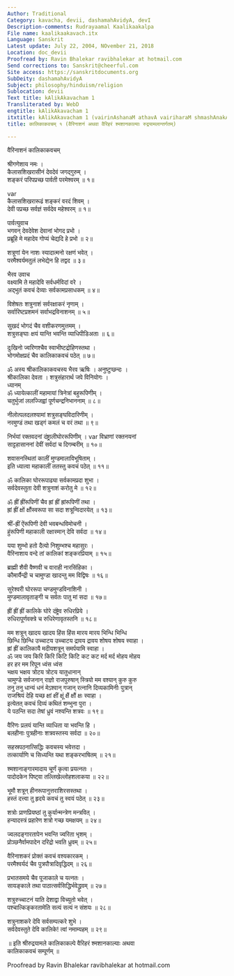```yaml
---
Author: Traditional
Category: kavacha, devii, dashamahAvidyA, devI
Description-comments: Rudrayaamal Kaalikaakalpa
File name: kaalikaakavach.itx
Language: Sanskrit
Latest update: July 22, 2004, NOvember 21, 2018
Location: doc_devii
Proofread by: Ravin Bhalekar ravibhalekar at hotmail.com
Send corrections to: Sanskrit@cheerful.com
Site access: https://sanskritdocuments.org
SubDeity: dashamahAvidyA
Subject: philosophy/hinduism/religion
Sublocation: devii
Text title: kAlikAkavacham 1
Transliterated by: WebD
engtitle: kAlikAkavacham 1
itxtitle: kAlikAkavacham 1 (vairinAshanaM athavA vairiharaM shmashAnakAlyAH rudrayAmalAntargatam)
title: कालिकाकवचम् १ (वैरिनाशनं अथवा वैरिहरं श्मशानकाल्याः रुद्रयामलान्तर्गतम्)

---
```

  
 वैरिनाशनं कालिकाकवचम्   
  
श्रीगणेशाय नमः ।  
कैलासशिखरासीनं देवदेवं जगद्गुरुम् ।  
शङ्करं परिपप्रच्छ पार्वती परमेश्वरम् ॥ १॥  
  
 var   
कैलासशिखरारूढं शङ्करं वरदं शिवम् ।  
देवी पप्रच्छ सर्वज्ञं सर्वदेव महेश्वरम् ॥ १॥  
  
पार्वत्युवाच  
भगवन् देवदेवेश देवानां भोगद प्रभो ।  
प्रब्रूहि मे महादेव गोप्यं चेद्यदि हे प्रभो ॥ २॥  
  
शत्रूणां येन नाशः स्यादात्मनो रक्षणं भवेत् ।  
परमैश्वर्यमतुलं लभेद्येन हि तद्वद ॥ ३॥  
  
भैरव उवाच  
वक्ष्यामि ते महादेवि सर्वधर्मविदां वरे ।  
अद्भुतं कवचं देव्याः सर्वकामप्रसाधकम् ॥ ४॥  
  
विशेषतः शत्रुनाशं सर्वरक्षाकरं नृणाम् ।  
सर्वारिष्टप्रशमनं सर्वाभद्रविनाशनम् ॥ ५॥  
  
सुखदं भोगदं चैव वशीकरणमुत्तमम् ।  
शत्रुसङ्घाः क्षयं यान्ति भवन्ति व्याधिपीडिअताः ॥ ६॥  
  
दुःखिनो ज्वरिणश्चैव स्वाभीष्टद्रोहिणस्तथा ।  
भोगमोक्षप्रदं चैव कालिकाकवचं पठेत् ॥ ७॥  
  
ॐ अस्य श्रीकालिकाकवचस्य भैरव ऋषिः । अनुष्टुप्छन्दः ।  
श्रीकालिका देवता । शत्रुसंहारार्थ जपे विनियोगः ।  
ध्यानम्  
ॐ ध्यायेत्कालीं महामायां त्रिनेत्रां बहुरूपिणीम् ।  
चतुर्भुजां ललज्जिह्वां पूर्णचन्द्रनिभाननाम् ॥ ८॥  
  
नीलोत्पलदलश्यामां शत्रुसङ्घविदारिणीम् ।  
नरमुण्डं तथा खड्गं कमलं च वरं तथा ॥ ९॥  
  
निर्भयां रक्तवदनां दंष्ट्रालीघोररूपिणीम् ।  var  विभ्राणां रक्तनयनां  
साट्टहासाननां देवीं सर्वदां च दिगम्बरीम् ॥ १०॥  
  
शवासनस्थितां कालीं मुण्डमालाविभूषिताम् ।  
इति ध्यात्वा महाकालीं ततस्तु कवचं पठेत् ॥ ११॥  
  
ॐ कालिका घोररूपाढ्या सर्वकामप्रदा शुभा ।  
सर्वदेवस्तुता देवी शत्रुनाशं करोतु मे ॥ १२॥  
  
ॐ ह्रीं ह्रींरूपिणीं चैव ह्रां ह्रीं ह्रांरूपिणीं तथा ।  
ह्रां ह्रीं क्षों क्षौंस्वरूपा सा सदा शत्रून्विदारयेत् ॥ १३॥  
  
श्रीं-ह्रीं ऐंरूपिणी देवी भवबन्धविमोचनी ।  
हुंरूपिणी महाकाली रक्षास्मान् देवि सर्वदा ॥ १४॥  
  
यया शुम्भो हतो दैत्यो निशुम्भश्च महासुरः ।  
वैरिनाशाय वन्दे तां कालिकां शङ्करप्रियाम् ॥ १५॥  
  
ब्राह्मी शैवी वैष्णवी च वाराही नारसिंहिका ।  
कौमार्यैन्द्री च चामुण्डा खादन्तु मम विद्विषः ॥ १६॥  
  
सुरेश्वरी घोररूपा चण्डमुण्डविनाशिनी ।  
मुण्डमालावृताङ्गी च सर्वतः पातु मां सदा ॥ १७॥  
  
ह्रीं ह्रीं ह्रीं कालिके घोरे दंष्ट्रेव रुधिरप्रिये ।  
रुधिरापूर्णवक्त्रे च रुधिरेणावृतस्तनि ॥ १८॥  
  
मम शत्रून् खादय खादय हिंस हिंस मारय मारय भिन्धि भिन्धि  
छिन्धि छिन्धि उच्चाटय उच्चाटय द्रावय द्रावय शोषय शोषय स्वाहा ।  
ह्रां ह्रीं कालिकायै मदीयशत्रून् समर्पयामि स्वाहा ।  
ॐ जय जय किरि किरि किटि किटि कट कट मर्द मर्द मोहय मोहय  
हर हर मम रिपून ध्वंस ध्वंस  
भक्षय भक्षय त्रोटय त्रोटय यातुधानान्  
चामुण्डे सर्वजनान् राज्ञो राजपुरुषान् स्त्रियो मम वश्यान् कुरु कुरु  
तनु तनु धान्यं धनं मेऽश्वान् गजान् रत्नानि दिव्यकामिनीः पुत्रान्  
राजश्रियं देहि यच्छ क्षां क्षीं क्षूं क्षैं क्षौं क्षः स्वाहा ।  
इत्येतत् कवचं दिव्यं कथितं शम्भुना पुरा ।  
ये पठन्ति सदा तेषां ध्रुवं नश्यन्ति शत्रवः ॥ १९॥  
  
वैरिणः प्रलयं यान्ति व्याधिता या भवन्ति हि ।  
बलहीनाः पुत्रहीनाः शत्रवस्तस्य सर्वदा ॥ २०॥  
  
सहस्रपठनात्सिद्धिः कवचस्य भवेत्तदा ।  
तत्कार्याणि च सिध्यन्ति यथा शङ्करभाषितम् ॥ २१॥  
  
श्मशानाङ्गारमादाय चूर्णं कृत्वा प्रयत्नतः ।  
पादोदकेन पिष्ट्वा तल्लिखेल्लोहशलाकया ॥ २२॥  
  
भूमौ शत्रून् हीनरूपानुत्तराशिरसस्तथा ।  
हस्तं दत्त्वा तु हृदये कवचं तु स्वयं पठेत् ॥ २३॥  
  
शत्रोः प्राणप्रियष्ठां तु कुर्यान्मन्त्रेण मन्त्रवित् ।  
हन्यादस्त्रं प्रहारेण शत्रो गच्छ यमक्षयम् ॥ २४॥  
  
ज्वलदङ्गारतापेन भवन्ति ज्वरिता भृशम् ।  
प्रोञ्छनैर्वामपादेन दरिद्रो भवति ध्रुवम् ॥ २५॥  
  
वैरिनाशकरं प्रोक्तं कवचं वश्यकारकम् ।  
परमैश्वर्यदं चैव पुत्रपौत्रादिवृद्धिदम् ॥ २६॥  
  
प्रभातसमये चैव पूजाकाले च यत्नतः ।  
सायङ्काले तथा पाठात्सर्वसिद्धिर्भवेद्ध्रुवम् ॥ २७॥  
  
शत्रुरुच्चाटनं याति देशाद्वा विच्युतो भवेत् ।  
पश्चात्किङ्करतामेति सत्यं सत्यं न संशयः ॥ २८॥  
  
शत्रुनाशकरे देवि सर्वसम्पत्करे शुभे ।  
सर्वदेवस्तुते देवि कालिके! त्वां नमाम्यहम् ॥ २९॥  
  
॥ इति श्रीरुद्रयामले कालिकाकल्पे वैरिहरं श्मशानकाल्याः अथवा  
कालिकाकवचं सम्पूर्णम् ॥  
  
  
Proofread by Ravin Bhalekar ravibhalekar at hotmail.com  
  
